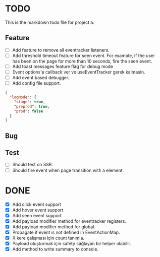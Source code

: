 # TODO

This is the markdown todo file for project a.

## Feature

- [ ] Add feature to remove all eventracker listeners.
- [ ] Add threshold timeout feature for seen event. For 
example, if the user has been on the page for more than 
10 seconds, fire the seen event.
- [ ] Add toast messages feature flag for debug mode
- [ ] Event options'a callback ver ve useEventTracker gerek kalmasin.
- [ ] Add event based debugger.
- [ ] Add config file support.

```json eventracker.config.json
{
  "logMode": {
    "stage": true,
    "preprod": true,
    "prod": false
  }
}
```


## Bug

## Test

- [ ] Should test on SSR.
- [ ] Should fire event when page transition with a element.

# DONE

- [x] Add click event support
- [x] Add hover event support
- [x] Add seen event support
- [x] Add payload modifier method for eventracker registers.
- [x] Add payload modifier method for global.
- [x] Propagate if event is not defined in EventActionMap.
- [x] X kere çalışması için count tanımla.
- [x] Payload oluşturmak için safety sağlayan bir helper olabilir.
- [x] Add method to write summary to console.
